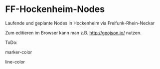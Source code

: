 FF-Hockenheim-Nodes
=============
Laufende und geplante Nodes in Hockenheim via Freifunk-Rhein-Neckar

Zum editieren im Browser kann man z.B. http://geojson.io/ nutzen.


ToDo:

marker-color

line-color
